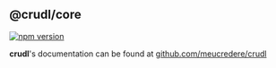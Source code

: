 ## @crudl/core
[![npm version][npm-image]][npm-url]

[npm-image]: https://img.shields.io/npm/v/@crudl/core.svg
[npm-url]: https://npmjs.org/package/@crudl/core

**crudl**'s documentation can be found at [github.com/meucredere/crudl](https://github.com/meucredere/crudl)
